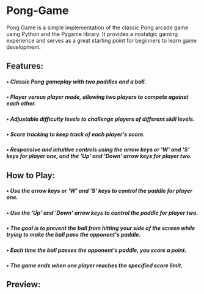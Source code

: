 # Pong-Game

Pong Game is a simple implementation of the classic Pong arcade game using Python and the Pygame library. It provides a nostalgic gaming experience and serves as a great starting point for beginners to learn game development.

## Features:
##### • Classic Pong gameplay with two paddles and a ball.
##### • Player versus player mode, allowing two players to compete against each other.
##### • Adjustable difficulty levels to challenge players of different skill levels.
##### • Score tracking to keep track of each player's score.
##### • Responsive and intuitive controls using the arrow keys or 'W' and 'S' keys for player one, and the 'Up' and 'Down' arrow keys for player two.

## How to Play:
##### • Use the arrow keys or 'W' and 'S' keys to control the paddle for player one.
##### • Use the 'Up' and 'Down' arrow keys to control the paddle for player two.
##### • The goal is to prevent the ball from hitting your side of the screen while trying to make the ball pass the opponent's paddle.
##### • Each time the ball passes the opponent's paddle, you score a point.
##### • The game ends when one player reaches the specified score limit.

## Preview:

